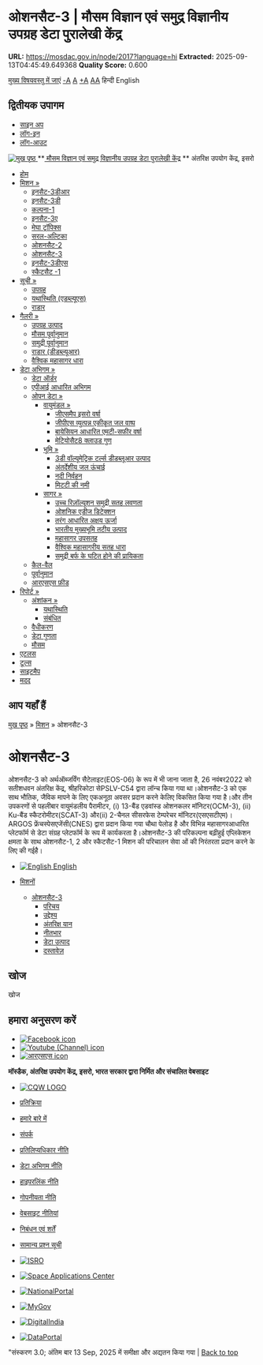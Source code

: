# ओशनसैट-3 | मौसम विज्ञान एवं समुद्र विज्ञानीय उपग्रह डेटा पुरालेखी केंद्र

**URL:** https://mosdac.gov.in/node/2017?language=hi
**Extracted:** 2025-09-13T04:45:49.649368
**Quality Score:** 0.600

[मुख्य विषयवस्तु में जाएं](https://mosdac.gov.in/node/2017?language=hi#main-content "Skip to main Content")
[-A](javascript:;) [A](javascript:;) [+A](javascript:;)
[A](javascript:drupalHighContrast.enableStyles\(\))[A](javascript:drupalHighContrast.disableStyles\(\))
हिन्दी English
## द्वितीयक उपागम
  * [साइन अप](https://mosdac.gov.in/internal/registration?language=hi)
  * [लॉग-इन](https://mosdac.gov.in/internal/uops?language=hi)
  * [लॉग-आउट](https://mosdac.gov.in/internal/logout?language=hi)

[ ![मुख पृष्ठ](https://mosdac.gov.in/sites/default/files/mosdac_small.png) ](https://mosdac.gov.in/?language=hi "मुख पृष्ठ")
**[ मौसम विज्ञान एवं समुद्र विज्ञानीय उपग्रह डेटा पुरालेखी केंद्र](https://mosdac.gov.in/?language=hi "मुख पृष्ठ") **
अंतरिक्ष उपयोग केंद्र, इसरो 
  * [होम](https://mosdac.gov.in/?language=hi)
  * [मिशन »](https://mosdac.gov.in/node/2017?language=hi)
    * [इनसैट-3डीआर](https://mosdac.gov.in/insat-3dr?language=hi)
    * [इनसैट-3डी](https://mosdac.gov.in/insat-3d?language=hi)
    * [कल्पना-1](https://mosdac.gov.in/kalpana-1?language=hi)
    * [इनसैट-3ए](https://mosdac.gov.in/insat-3a?language=hi)
    * [मेघा ट्रॉपिक्स](https://mosdac.gov.in/megha-tropiques?language=hi)
    * [सरल-अल्टिका](https://mosdac.gov.in/saral-altika?language=hi)
    * [ओशनसैट-2](https://mosdac.gov.in/oceansat-2?language=hi)
    * [ओशनसैट-3](https://mosdac.gov.in/oceansat-3?language=hi)
    * [इनसैट-3डीएस](https://mosdac.gov.in/insat-3ds?language=hi)
    * [स्कैटसैट -1](https://mosdac.gov.in/scatsat-1?language=hi)
  * [सूची »](https://mosdac.gov.in/node/2017?language=hi)
    * [उपग्रह](https://mosdac.gov.in/internal/catalog-satellite?language=hi)
    * [यथास्थिति (एडब्ल्यूएस)](https://mosdac.gov.in/internal/catalog-insitu?language=hi)
    * [राडार](https://mosdac.gov.in/internal/catalog-radar?language=hi)
  * [गैलरी »](https://mosdac.gov.in/node/2017?language=hi)
    * [ उपग्रह उत्पाद](https://mosdac.gov.in/internal/gallery?language=hi)
    * [मौसम पूर्वानुमान](https://mosdac.gov.in/internal/gallery/weather?language=hi)
    * [समुद्री पूर्वानुमान](https://mosdac.gov.in/internal/gallery/ocean?language=hi)
    * [राडार (डीडब्ल्यूआर)](https://mosdac.gov.in/internal/gallery/dwr?language=hi)
    * [वैश्विक महासागर धारा](https://mosdac.gov.in/internal/gallery/current?language=hi)
  * [डेटा अभिगम »](https://mosdac.gov.in/node/2017?language=hi)
    * [डेटा ऑर्डर](https://mosdac.gov.in/internal/uops?language=hi)
    * [एपीआई आधारित अभिगम](https://mosdac.gov.in/downloadapi-manual?language=hi)
    * [ओपन डेटा »](https://mosdac.gov.in/node/2017?language=hi)
      * [वायुमंडल »](https://mosdac.gov.in/node/2017?language=hi)
        * [जीएसमैप इसरो वर्षा](https://mosdac.gov.in/gsmap-isro-rain?language=hi)
        * [जीपीएस व्युत्पन्न एकीकृत जल वाष्प](https://mosdac.gov.in/gps-derived-integrated-water-vapour?language=hi)
        * [बायेसियन आधारित एमटी-सफीर वर्षा](https://mosdac.gov.in/bayesian-based-mt-saphir-rainfall?language=hi)
        * [मेटियोसैट8 क्लाउड गुण](https://mosdac.gov.in/meteosat8-cloud-properties?language=hi)
      * [भूमि »](https://mosdac.gov.in/node/2017?language=hi)
        * [3डी वॉल्यूमेट्रिक टर्ल्स डीडब्लूआर उत्पाद](https://mosdac.gov.in/3d-volumetric-terls-dwrproduct?language=hi)
        * [अंतर्देशीय जल ऊंचाई](https://mosdac.gov.in/inland-water-height?language=hi)
        * [नदी निर्वहन](https://mosdac.gov.in/river-discharge?language=hi)
        * [मिटटी की नमी](https://mosdac.gov.in/soil-moisture-0?language=hi)
      * [सागर »](https://mosdac.gov.in/node/2017?language=hi)
        * [उच्च रिज़ॉल्यूशन समुद्री सतह लवणता](https://mosdac.gov.in/high-resolution-sea-surface-salinity?language=hi)
        * [ओशनिक एडीज डिटेक्शन](https://mosdac.gov.in/oceanic-eddies-detection?language=hi)
        * [तरंग आधारित अक्षय ऊर्जा](https://mosdac.gov.in/wave-based-renewable-energy?language=hi)
        * [भारतीय मुख्यभूमि तटीय उत्पाद](https://mosdac.gov.in/indian-mainland-coastal-product?language=hi)
        * [महासागर उपसतह](https://mosdac.gov.in/global-ocean-surface-current?language=hi)
        * [वैश्विक महासागरीय सतह धारा](https://mosdac.gov.in/ocean-subsurface?language=hi)
        * [समुद्री बर्फ के घटित होने की प्रायिकता](https://mosdac.gov.in/sea-ice-occurrence-probability?language=hi)
    * [कैल-वैल](https://mosdac.gov.in/internal/calval-data?language=hi)
    * [पूर्वानुमान](https://mosdac.gov.in/internal/forecast-menu?language=hi)
    * [ आरएसएस फ़ीड](https://mosdac.gov.in/rss-feed?language=hi "
आरएसएस फ़ीड")
  * [रिपोर्ट »](https://mosdac.gov.in/node/2017?language=hi)
    * [अंशांकन »](https://mosdac.gov.in/node/2017?language=hi)
      * [यथास्थिति](https://mosdac.gov.in/insitu?language=hi)
      * [संबंधित](https://mosdac.gov.in/calibration-reports?language=hi)
    * [वैधीकरण](https://mosdac.gov.in/validation-reports?language=hi)
    * [डेटा गुणता](https://mosdac.gov.in/data-quality?language=hi)
    * [मौसम](https://mosdac.gov.in/weather-reports?language=hi)
  * [एटलस](https://mosdac.gov.in/atlases?language=hi)
  * [टूल्स](https://mosdac.gov.in/tools?language=hi)
  * [साइटमैप](https://mosdac.gov.in/sitemap?language=hi)
  * [मदद](https://mosdac.gov.in/help?language=hi)


## आप यहाँ हैं
[मुख पृष्ठ](https://mosdac.gov.in/?language=hi) » [मिशन](https://mosdac.gov.in/node/2017?language=hi) » ओशनसैट-3
# ओशनसैट-3
ओशनसैट-3 को अर्थऑब्जर्विंग सैटेलाइट(EOS-06) के रूप में भी जाना जाता है, 26 नवंबर2022 को सतीशधवन अंतरिक्ष केंद्र, श्रीहरिकोटा सेPSLV-C54 द्वारा लॉन्च किया गया था।ओशनसैट-3 को एक साथ भौतिक, जैविक मापने के लिए एकअनूठा अवसर प्रदान करने केलिए विकसित किया गया है।और तीन उपकरणों से पहलीबार वायुमंडलीय पैरामीटर, (i) 13-बैंड एडवांस्ड ओशनकलर मॉनिटर(OCM-3), (ii) Ku-बैंड स्कैटरोमीटर(SCAT-3) और(ii) 2-चैनल सीसरफेस टेम्परेचर मॉनिटर(एसएसटीएम)।ARGOS फ्रेंचस्पेसएजेंसी(CNES) द्वारा प्रदान किया गया चौथा पेलोड है और विभिन्न महासागरआधारित प्लेटफॉर्म से डेटा संग्रह प्लेटफॉर्म के रूप में कार्यकरता है।ओशनसैट-3 की परिकल्पना बढ़ीहुई एप्लिकेशन क्षमता के साथ ओशनसैट-1, 2 और स्कैटसैट-1 मिशन की परिचालन सेवा ओं की निरंतरता प्रदान करने के लिए की गईहै।
  * [![English](https://mosdac.gov.in/sites/all/modules/languageicons/flags/en.png) English](https://mosdac.gov.in/oceansat-3?language=en)


  * [मिशनों](https://mosdac.gov.in/node/2017?language=hi)
    * [ओशनसैट-3](https://mosdac.gov.in/oceansat-3?language=hi)
      * [परिचय](https://mosdac.gov.in/oceansat-3-introduction?language=hi)
      * [उद्देश्य](https://mosdac.gov.in/oceansat-3-objectives?language=hi)
      * [अंतरिक्ष यान](https://mosdac.gov.in/oceansat-3-spacecraft?language=hi)
      * [नीतभार](https://mosdac.gov.in/oceansat-3-payloads?language=hi)
      * [डेटा उत्पाद](https://mosdac.gov.in/internal/catalog-oceansat3?language=hi)
      * [दस्तावेज़](https://mosdac.gov.in/oceansat3-references?language=hi)


## खोज
खोज 
## हमारा अनुसरण करें
  * [![Facebook icon](https://mosdac.gov.in/sites/all/modules/social_media_links/libraries/elegantthemes/PNG/facebook.png)](https://www.facebook.com/mosdac.sac.isro "Facebook")
  * [![Youtube \(Channel\) icon](https://mosdac.gov.in/sites/all/modules/social_media_links/libraries/elegantthemes/PNG/youtube.png)](http://www.youtube.com/channel/UCDVkai9WIgY2ZgrlF_08Yeg "Youtube \(Channel\)")
  * [![आरएसएस icon](https://mosdac.gov.in/sites/all/modules/social_media_links/libraries/elegantthemes/PNG/rss.png)](https://mosdac.gov.in/?language=hirss.xml "आरएसएस")


**मॉस्डैक, अंतरिक्ष उपयोग केंद्र, इसरो, भारत सरकार द्वारा निर्मित और संचालित वेबसाइट**
  * [![CQW LOGO](https://mosdac.gov.in/docs/cqw_logo.gif)](https://mosdac.gov.in/docs/STQC.pdf "Quality Certificate")


  * [प्रतिक्रिया](https://mosdac.gov.in/mosdac-feedback?language=hi)
  * [हमारे बारे में](https://mosdac.gov.in/about-us?language=hi)
  * [संपर्क](https://mosdac.gov.in/contact-us?language=hi)
  * [प्रतिलिप्यधिकार नीति](https://mosdac.gov.in/node/1268?language=hi)
  * [डेटा अभिगम नीति](https://mosdac.gov.in/node/1267?language=hi)
  * [हाइपरलिंक नीति](https://mosdac.gov.in/node/1269?language=hi)
  * [गोपनीयता नीति](https://mosdac.gov.in/node/1270?language=hi)
  * [वेबसाइट नीतियां](https://mosdac.gov.in/website-policies?language=hi)
  * [निबंधन एवं शर्तें](https://mosdac.gov.in/node/1271?language=hi)
  * [सामान्य प्रश्न सूची](https://mosdac.gov.in/faq-page?language=hi)


  * [![ISRO](https://mosdac.gov.in/sites/default/files/styles/thumbnail/public/logo-transparent.png?itok=IUS20l-w)](http://www.isro.gov.in)
  * [![Space Applications Center](https://mosdac.gov.in/sites/default/files/styles/thumbnail/public/saclogo.png?itok=_Jv4AuIn)](http://www.sac.gov.in)
  * [![NationalPortal](https://mosdac.gov.in/sites/default/files/styles/thumbnail/public/india-gov_0.png?itok=yssAPH3m)](http://www.india.gov.in)
  * [![MyGov](https://mosdac.gov.in/sites/default/files/styles/thumbnail/public/mygov_0.png?itok=Po-dzdT3)](http://mygov.in/)
  * [![DigitalIndia](https://mosdac.gov.in/sites/default/files/styles/thumbnail/public/digital-india_0.png?itok=ntlP7atE)](http://www.digitalindia.gov.in/)
  * [![DataPortal](https://mosdac.gov.in/sites/default/files/styles/thumbnail/public/data-gov.png?itok=qYA78FgB)](http://data.gov.in)


"संस्करण 3.0; अंतिम बार 13 Sep, 2025 में समीक्षा और अद्यतन किया गया | 
[](https://mosdac.gov.in/node/2017?language=hi "Previous")[](https://mosdac.gov.in/node/2017?language=hi "अगला")
[](https://mosdac.gov.in/node/2017?language=hi)
[](https://mosdac.gov.in/node/2017?language=hi "Previous")[](https://mosdac.gov.in/node/2017?language=hi "अगला")
[](https://mosdac.gov.in/node/2017?language=hi "Close")[](https://mosdac.gov.in/node/2017?language=hi)[](https://mosdac.gov.in/node/2017?language=hi)[](https://mosdac.gov.in/node/2017?language=hi "Pause Slideshow")[](https://mosdac.gov.in/node/2017?language=hi "Play Slideshow")
[Back to top](https://mosdac.gov.in/node/2017?language=hi#top)
